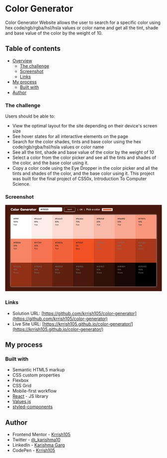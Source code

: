 # Color Generator

Color Generator Website allows the user to search for a specific color using hex code/rgb/rgba/hsl/hsla values or color name and get all the tint, shade and base value of the color by the weight of 10.

## Table of contents

- [Overview](#overview)
  - [The challenge](#the-challenge)
  - [Screenshot](#screenshot)
  - [Links](#links)
- [My process](#my-process)
  - [Built with](#built-with)
- [Author](#author)

### The challenge

Users should be able to:

- View the optimal layout for the site depending on their device's screen size
- See hover states for all interactive elements on the page
- Search for the color shades, tints and base color using the hex code/rgb/rgba/hsl/hsla values or color name
- See all the tint, shade and base value of the color by the weight of 10
- Select a color from the color picker and see all the tints and shades of the color, and the base color using it.
- Copy a color code using the Eye Dropper in the color picker and all the tints and shades of the color, and the base color using it. This project was built for the final project of CS50x, Introduction To Computer Science.

### Screenshot

![](./screenshot.png)

### Links

- Solution URL: [https://github.com/krrish105/color-generator](https://github.com/krrish105/color-generator)
- Live Site URL: [https://krrish105.github.io/color-generator/](https://krrish105.github.io/color-generator/)

## My process

### Built with

- Semantic HTML5 markup
- CSS custom properties
- Flexbox
- CSS Grid
- Mobile-first workflow
- [React](https://reactjs.org/) - JS library
- [Values.js](https://github.com/noeldelgado/values.js)
- [styled-components](https://styled-components.com/)

## Author

- Frontend Mentor - [Krrish105](https://www.frontendmentor.io/profile/Krrish105)
- Twitter - [@\_karishma10](https://twitter.com/_karishma10)
- LinkedIn - [Karishma Garg](https://www.linkedin.com/in/karishma-garg-)
- CodePen - [Krrish105](https://codepen.io/krrish105)
